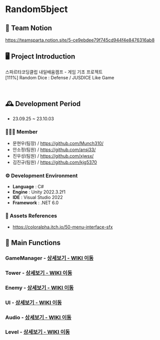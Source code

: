 # Random5bject
## 🎇 Team Notion

https://teamsparta.notion.site/5-ce9ebdee79f745cd944f4e8476316ab8


## 🖥️ Project Introduction
스파르타코딩클럽 내일배움캠프 - 게임 기초 프로젝트
<br>[111%] Random Dice : Defense / JUSDICE Like Game</br>

<br>

## 🕰️ Development Period
* 23.09.25 ~ 23.10.03

### 🧑‍🤝‍🧑 Member
 - 문현우(팀장) / https://github.com/Munch310/
 - 안소정(팀원) / https://github.com/ansj33/
 - 진우성(팀원) / https://github.com/xjwsx/
 - 김진규(팀원) / https://github.com/kjg5370

### ⚙️ Development Environment
- **Language** : C#
- **Engine** : Unity 2022.3.2f1
- **IDE** : Visual Studio 2022
- **Framework** : .NET 6.0

### 📜 Assets References
- https://coloralpha.itch.io/50-menu-interface-sfx

## 📌 Main Functions
### GameManager - <a href="https://github.com/NBC-Unity-A05-TeamProject/Random5bject/wiki/1.-GameManager" >상세보기 - WIKI 이동</a>

### Tower - <a href="https://github.com/NBC-Unity-A05-TeamProject/Random5bject/wiki/2.-Tower" >상세보기 - WIKI 이동</a>

### Enemy - <a href="https://github.com/NBC-Unity-A05-TeamProject/Random5bject/wiki/3.-Enemy" >상세보기 - WIKI 이동</a>

### UI - <a href="https://github.com/NBC-Unity-A05-TeamProject/Random5bject/wiki/4.-UI" >상세보기 - WIKI 이동</a>

### Audio - <a href="https://github.com/NBC-Unity-A05-TeamProject/Random5bject/wiki/5.-Audio" >상세보기 - WIKI 이동</a>

### Level - <a href="https://github.com/NBC-Unity-A05-TeamProject/Random5bject/wiki/6.-Level" >상세보기 - WIKI 이동</a>
